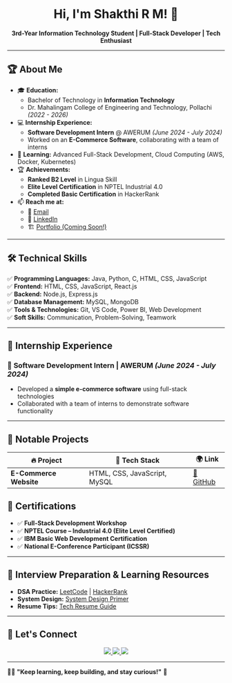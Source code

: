 <!-- Profile Header -->
<h1 align="center">Hi, I'm Shakthi R M! 👋</h1>
<p align="center">
  <b>3rd-Year Information Technology Student | Full-Stack Developer | Tech Enthusiast</b>
</p>

---

## 🏆 **About Me**
- 🎓 **Education:**  
  - Bachelor of Technology in **Information Technology**  
  - Dr. Mahalingam College of Engineering and Technology, Pollachi *(2022 - 2026)*  
- 💻 **Internship Experience:**  
  - **Software Development Intern** @ AWERUM *(June 2024 - July 2024)*  
  - Worked on an **E-Commerce Software**, collaborating with a team of interns  
- 🌱 **Learning:** Advanced Full-Stack Development, Cloud Computing (AWS, Docker, Kubernetes)  
- 🏆 **Achievements:**  
  - **Ranked B2 Level** in Lingua Skill  
  - **Elite Level Certification** in NPTEL Industrial 4.0  
  - **Completed Basic Certification** in HackerRank  
- 📫 **Reach me at:**  
  - 📩 [Email](mailto:shakthirameshkumar5@gmail.com)  
  - 🔗 [LinkedIn](https://www.linkedin.com/in/shakthi-ramesh-kumar-37a802257)  
  - 🏗 [Portfolio (Coming Soon!)](#)  

---

## 🛠 **Technical Skills**
✅ **Programming Languages:** Java, Python, C, HTML, CSS, JavaScript  
✅ **Frontend:** HTML, CSS, JavaScript, React.js  
✅ **Backend:** Node.js, Express.js  
✅ **Database Management:** MySQL, MongoDB  
✅ **Tools & Technologies:** Git, VS Code, Power BI, Web Development  
✅ **Soft Skills:** Communication, Problem-Solving, Teamwork  

---

## 💼 **Internship Experience**
### 🔹 **Software Development Intern | AWERUM** *(June 2024 - July 2024)*
- Developed a **simple e-commerce software** using full-stack technologies  
- Collaborated with a team of interns to demonstrate software functionality  

---

## 📂 **Notable Projects**
| 🔥 Project | 🚀 Tech Stack | 🌍 Link |
|------------|-------------|---------|
| **E-Commerce Website** | HTML, CSS, JavaScript, MySQL | [🔗 GitHub](#) |

## 🏅 **Certifications**
- ✅ **Full-Stack Development Workshop**  
- ✅ **NPTEL Course – Industrial 4.0 (Elite Level Certified)**  
- ✅ **IBM Basic Web Development Certification**  
- ✅ **National E-Conference Participant (ICSSR)**  

---

## 🎯 **Interview Preparation & Learning Resources**
- **DSA Practice:** [LeetCode](https://leetcode.com/your-profile) | [HackerRank](https://www.hackerrank.com/your-profile)  
- **System Design:** [System Design Primer](https://github.com/donnemartin/system-design-primer)  
- **Resume Tips:** [Tech Resume Guide](https://www.freecodecamp.org/news/how-to-write-a-great-tech-resume/)  

---

## 🔗 **Let's Connect**
<p align="center">
  <a href="https://linkedin.com/in/shakthi-ramesh-kumar-37a802257">
    <img src="https://img.shields.io/badge/-LinkedIn-0077B5?style=for-the-badge&logo=linkedin&logoColor=white" />
  </a>
  <a href="mailto:shakthirameshkumar5@gmail.com">
    <img src="https://img.shields.io/badge/-Email-D14836?style=for-the-badge&logo=gmail&logoColor=white" />
  </a>
  <a href="https://github.com/shakthi12-rm">
    <img src="https://img.shields.io/badge/-GitHub-181717?style=for-the-badge&logo=github&logoColor=white" />
  </a>
</p>

---

👨‍💻 **"Keep learning, keep building, and stay curious!"** 🚀

